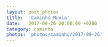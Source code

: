 ```yaml
---
layout: post_photos
title:  'Caminho Muxia'
date:   2017-09-26 20:00:00 +0200
category: caminho
photos: 'photos/caminho/2017-09-26'
---
```


